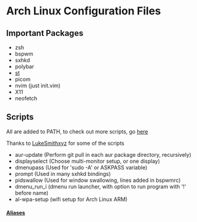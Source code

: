 # Arch Linux Configuration Files

## Important Packages
- zsh
- bspwm
- sxhkd
- polybar
- [st](https://github.com/SpencerApel/st)
- picom
- nvim (just init.vim)
- X11
- neofetch

## Scripts
All are added to PATH, to check out more scripts, go [here](https://github.com/SpencerApel/Scripts)

Thanks to [LukeSmithxyz](https://github.com/LukeSmithxyz) for some of the scripts
- aur-update (Perform git pull in each aur package directory, recursively)
- displayselect (Choose multi-monitor setup, or one display)
- dmenupass (Used for 'sudo -A' or ASKPASS variable)
- prompt (Used in many sxhkd bindings)
- pidswallow (Used for window swallowing, lines added in bspwmrc)
- dmenu_run_i (dmenu run launcher, with option to run program with '!' before name)
- al-wpa-setup (wifi setup for Arch Linux ARM)

#### [Aliases](https://github.com/SpencerApel/dotfiles/blob/master/.config/aliasrc)
